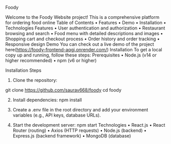   Foody

Welcome to the Foody Website project! This is a comprehensive platform for ordering food online
Table of Contents
•	Features
•	Demo
•	Installation
•	Technologies
Features
•	User authentication and authorization
•	Restaurant browsing and search
•	Food menu with detailed descriptions and images
•	Shopping cart and checkout process
•	Order history and order tracking
•	Responsive design 
Demo
              You can check out a live demo of the project  here(https://foody-frontend-aqgj.onrender.com/)
Installation
              To get a local copy up and running, follow these steps:
    Prerequisites
•	Node.js (v14 or higher recommended)
•	npm (v6 or higher)

Installation Steps
1.	Clone the repository:

git clone https://github.com/saurav668/foody
cd foody

2.	Install dependencies:
npm install

3.	Create a .env file in the root directory and add your environment variables  (e.g., API keys, database URLs).

4.	Start the development server:
npm start
Technologies
•	React.js
•	React Router (routing)
•	Axios (HTTP requests)
•	Node.js (backend)
•	Express.js (backend framework)
•	MongoDB (database)     


 

